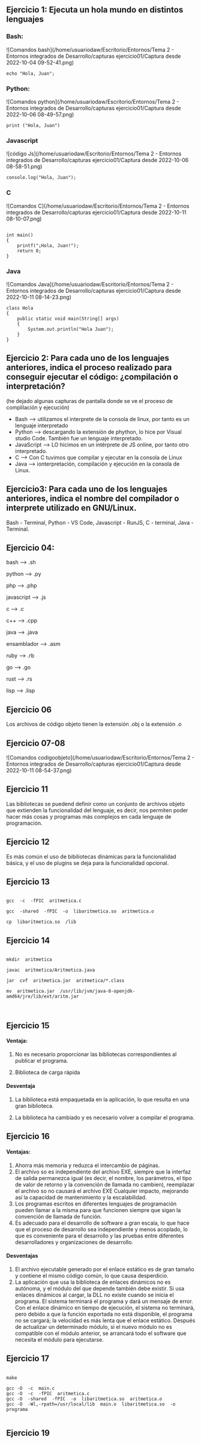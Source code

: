 ## Ejercicio 1: Ejecuta un hola mundo en distintos lenguajes

### Bash:

![Comandos bash](/home/usuariodaw/Escritorio/Entornos/Tema 2 - Entornos integrados de Desarrollo/capturas ejercicio01/Captura desde 2022-10-04 09-52-41.png)

<pre><code>echo "Hola, Juan";</code></pre>

### Python: 

![Comandos python](/home/usuariodaw/Escritorio/Entornos/Tema 2 - Entornos integrados de Desarrollo/capturas ejercicio01/Captura desde 2022-10-06 08-49-57.png)



<pre><code>print ("Hola, Juan")</code></pre>



### Javascript

![código Js](/home/usuariodaw/Escritorio/Entornos/Tema 2 - Entornos integrados de Desarrollo/capturas ejercicio01/Captura desde 2022-10-06 08-58-51.png)

<pre><code>console.log("Hola, Juan");</code></pre>



### C

![Comandos C](/home/usuariodaw/Escritorio/Entornos/Tema 2 - Entornos integrados de Desarrollo/capturas ejercicio01/Captura desde 2022-10-11 08-10-07.png)

<pre><code>
int main()
{
    printf("¡Hola, Juan!");
    return 0;
}</code></pre>

### Java

![Comandos Java](/home/usuariodaw/Escritorio/Entornos/Tema 2 - Entornos integrados de Desarrollo/capturas ejercicio01/Captura desde 2022-10-11 08-14-23.png)

<pre><code>class Hola
{
    public static void main(String[] args)
    {
        System.out.println("Hola Juan");
    }
}</code></pre>	



## Ejercicio 2: Para cada uno de los lenguajes anteriores, indica el proceso realizado  para conseguir ejecutar el código: ¿compilación o interpretación?

(he dejado algunas capturas de pantalla donde se ve el proceso de complilación y ejecución)

- Bash --> utilizamos el interprete de la consola de linux, por tanto es un lenguaje interpretado
- Python --> descargando la extensión de phython, lo hice por Visual studio Code. También fue un lenguaje interpretado.
- JavaScript --> LO hicimos en un intérprete de JS online, por tanto otro interpretado.
- C --> Con C tuvimos que compilar y ejecutar en la consola de Linux
- Java --> ionterpretación, compilación y ejecución en la consola de Linux.



## Ejercicio3: Para cada uno de los lenguajes anteriores, indica el nombre del compilador o interprete utilizado en GNU/Linux.

Bash - Terminal, Python - VS Code, Javascript - RunJS, C - terminal, Java - Terminal.



## Ejercicio 04: 

bash --> .sh

python --> .py

php --> .php

javascript --> .js

c --> .c

c++ --> .cpp

java --> .java

ensamblador --> .asm

ruby --> .rb

go --> .go

rust --> .rs

lisp --> .lisp



## Ejercicio 06

Los archivos de código objeto tienen la extensión .obj o la extensión .o

## Ejercicio 07-08

![Comandos codigoobjeto](/home/usuariodaw/Escritorio/Entornos/Tema 2 - Entornos integrados de Desarrollo/capturas ejercicio01/Captura desde 2022-10-11 08-54-37.png)



## Ejercicio 11

Las bibliotecas se puedend definir como un conjunto de archivos objeto que extienden la funcionalidad del lenguaje, es decir, nos permiten poder hacer más cosas y programas más complejos en cada lenguaje de programación.

## Ejercicio 12

Es más común el uso de bibiliotecas dinámicas para la funcionalidad básica, y el uso de plugins se deja para la funcionalidad opcional.

## Ejercicio 13

<pre><code> 
gcc  -c  -fPIC  aritmetica.c

gcc  -shared  -fPIC  -o  libaritmetica.so  aritmetica.o

cp  libaritmetica.so  /lib
</code></pre>

## Ejercicio 14

<pre><code> 
mkdir  aritmetica

javac  aritmetica/Aritmetica.java

jar  cvf  aritmetica.jar  aritmetica/*.class

mv  aritmetica.jar  /usr/lib/jvm/java-8-openjdk-amd64/jre/lib/ext/aritm.jar


</code></pre>

## Ejercicio 15

#### Ventaja:

1. No es necesario proporcionar las bibliotecas correspondientes al publicar el programa.

2. Biblioteca de carga rápida

#### Desventaja

1. La biblioteca está empaquetada en la aplicación, lo que resulta en una gran biblioteca.

2. La biblioteca ha cambiado y es necesario volver a compilar el programa.

## Ejercicio 16

#### Ventajas: 
1) Ahorra más memoria y reduzca el intercambio de páginas.
2) El archivo so es independiente del archivo EXE, siempre que la interfaz de salida permanezca igual (es decir, el nombre, los parámetros, el tipo de valor de retorno y la convención de llamada no cambien), reemplazar el archivo so no causará el archivo EXE Cualquier impacto, mejorando así la capacidad de mantenimiento y la escalabilidad.
3) Los programas escritos en diferentes lenguajes de programación pueden llamar a la misma para que funcionen siempre que sigan la convención de llamada de función.
4) Es adecuado para el desarrollo de software a gran escala, lo que hace que el proceso de desarrollo sea independiente y menos acoplado, lo que es conveniente para el desarrollo y las pruebas entre diferentes desarrolladores y organizaciones de desarrollo.

#### Desventajas

1) El archivo ejecutable generado por el enlace estático es de gran tamaño y contiene el mismo código común, lo que causa desperdicio.
2) La aplicación que usa la biblioteca de enlaces dinámicos no es autónoma, y el módulo del que depende también debe existir. Si usa enlaces dinámicos al cargar, la DLL no existe cuando se inicia el programa. El sistema terminará el programa y dará un mensaje de error. Con el enlace dinámico en tiempo de ejecución, el sistema no terminará, pero debido a que la función exportada no está disponible, el programa no se cargará; la velocidad es más lenta que el enlace estático. Después de actualizar un determinado módulo, si el nuevo módulo no es compatible con el módulo anterior, se arrancará todo el software que necesita el módulo para ejecutarse.

## Ejercicio 17

<pre><code> 
make

gcc -O  -c  main.c
gcc -O  -c  -fPIC  aritmetica.c
gcc -O  -shared  -fPIC  -o  libaritmetica.so  aritmetica.o
gcc -O  -Wl,-rpath=/usr/local/lib  main.o  libaritmetica.so  -o  programa

</code></pre>

## Ejercicio 19

